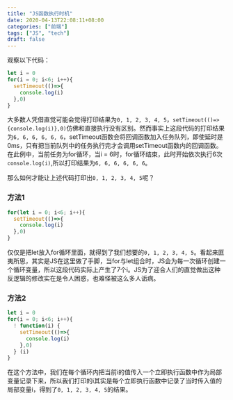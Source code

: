 ```yaml
---
title: "JS函数执行时机"
date: 2020-04-13T22:08:11+08:00
categories: ["前端"]
tags: ["JS", "tech"]
draft: false
---
```


观察以下代码：
```javascript
let i = 0
for(i = 0; i<6; i++){
  setTimeout(()=>{
    console.log(i)
  },0)
}
```
大多数人凭借直觉可能会觉得打印结果为`0, 1, 2, 3, 4, 5`，`setTimeout(()=>{console.log(i)},0)`仿佛和直接执行没有区别。然而事实上这段代码的打印结果为`6, 6, 6, 6, 6, 6`，setTimeout函数会将回调函数加入任务队列，即使延时是0ms，只有把当前队列中的任务执行完才会调用setTimeout函数内的回调函数。在此例中，当前任务为for循环，当i = 6时，for循环结束，此时开始依次执行6次`console.log(i)`,所以打印结果为`6, 6, 6, 6, 6, 6`。

那么如何才能让上述代码打印出`0, 1, 2, 3, 4, 5`呢？

### 方法1
```javascript
for(let i = 0; i<6; i++){
  setTimeout(()=>{
    console.log(i)
  },0)
}
```
仅仅是把let放入for循环里面，就得到了我们想要的`0, 1, 2, 3, 4, 5`。看起来匪夷所思，其实是JS在这里做了手脚，当for与let组合时，JS会为每一次循环创建一个循环变量，所以这段代码实际上产生了7个i。JS为了迎合人们的直觉做出这种反逻辑的修改实在是令人困惑，也难怪被这么多人诟病。

### 方法2
```javascript
let i = 0
for(i = 0; i<6; i++){
  ! function(i) {
    setTimeout(()=>{
      console.log(i)
    },0)
  } (i)
}
```
在这个方法中，我们在每个循环内把当前i的值传入一个立即执行函数中作为局部变量记录下来，所以我们打印的i其实是每个立即执行函数中记录了当时传入值的局部变量i，得到了`0, 1, 2, 3, 4, 5`的结果。